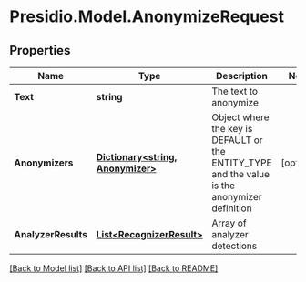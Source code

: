 # Presidio.Model.AnonymizeRequest

## Properties

Name | Type | Description | Notes
------------ | ------------- | ------------- | -------------
**Text** | **string** | The text to anonymize | 
**Anonymizers** | [**Dictionary&lt;string, Anonymizer&gt;**](Anonymizer.md) | Object where the key is DEFAULT or the ENTITY_TYPE and the value is the anonymizer definition | [optional] 
**AnalyzerResults** | [**List&lt;RecognizerResult&gt;**](RecognizerResult.md) | Array of analyzer detections | 

[[Back to Model list]](../README.md#documentation-for-models) [[Back to API list]](../README.md#documentation-for-api-endpoints) [[Back to README]](../README.md)

